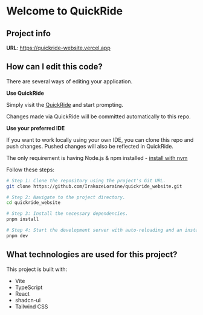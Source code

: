 # Welcome to QuickRide

## Project info

**URL**: https://quickride-website.vercel.app

## How can I edit this code?

There are several ways of editing your application.

**Use QuickRide**

Simply visit the [QuickRide](https://quickride-website.vercel.app) and start prompting.

Changes made via QuickRide will be committed automatically to this repo.

**Use your preferred IDE**

If you want to work locally using your own IDE, you can clone this repo and push changes. Pushed changes will also be reflected in QuickRide.

The only requirement is having Node.js & npm installed - [install with nvm](https://github.com/nvm-sh/nvm#installing-and-updating)

Follow these steps:

```sh
# Step 1: Clone the repository using the project's Git URL.
git clone https://github.com/IrakozeLoraine/quickride_website.git

# Step 2: Navigate to the project directory.
cd quickride_website

# Step 3: Install the necessary dependencies.
pnpm install

# Step 4: Start the development server with auto-reloading and an instant preview.
pnpm dev
```

## What technologies are used for this project?

This project is built with:

- Vite
- TypeScript
- React
- shadcn-ui
- Tailwind CSS
